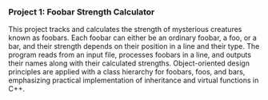 ### Project 1: Foobar Strength Calculator

This project tracks and calculates the strength of mysterious creatures known as foobars. Each foobar can either be an ordinary foobar, a foo, or a bar, and their strength depends on their position in a line and their type. The program reads from an input file, processes foobars in a line, and outputs their names along with their calculated strengths. Object-oriented design principles are applied with a class hierarchy for foobars, foos, and bars, emphasizing practical implementation of inheritance and virtual functions in C++.
